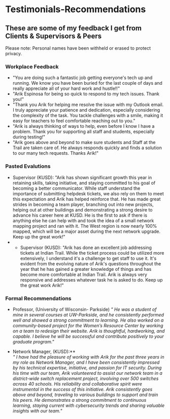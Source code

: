 # Testimonials-Recommendations
## These are some of my feedback I get from Clients & Supervisors & Peers 
Please note: Personal names have been withheld or erased to protect privacy. 

### Workplace Feedback
- "You are doing such a fantastic job getting everyone's tech up and running. We know you have been buried for the last couple of days and really appreciate all of your hard work and hustle!!"
- "Arik Espinosa for being so quick to respond to my tech issues. Thank you!"
- "Thank you Arik for helping me resolve the issue with my Outlook email. I truly appreciate your patience and dedication, especially considering the complexity of the task. You tackle challenges with a smile, making it easy for teachers to feel comfortable reaching out to you."
-  "Arik is always thinking of ways to help, even before I know I have a problem. Thank you for supporting all staff and students, especially during testing!"
-  "Arik goes above and beyond to make sure students and Staff at the Trail are taken care of. He always responds quickly and finds a solution to our many tech requests. Thanks Arik!"

### Pasted Evalutions

- Supervisor (KUSD): "Arik has shown significant growth this year in retaining skills, taking initiative, and staying committed to his goal of becoming a better communicator. While staff understand the importance of submitting helpdesk tickets, we also rely on them to meet this expectation and Arik has helped reinforce that. He has made great strides in becoming a team player, branching out into new projects, helping out at other buildings and demonstrating a strong desire to advance his career here at KUSD. He is the first to ask if there is anything else he can help with and took the idea of a small network mapping project and ran with it. The West region is now nearly 100% mapped, which will be a major asset during the next network upgrade. Keep up the great work!"
- - Supervisor (KUSD): "Arik has done an excellent job addressing tickets at Indian Trail. While the ticket process could be utilized more extensively, I understand it's a challenge to get staff to use it. It's evident from the evolving nature of Arik's questions throughout the year that he has gained a greater knowledge of things and has become more comfortable at Indian Trail. Arik is always very responsive and addresses whatever task he is asked to do. Keep up the great work Arik!"


### Formal Recommendations
-  Professor, (University of Wisconsin- Parkside)
*" He was a student of mine in several courses at UW-Parkside, and he consistently performed well and showed a strong commitment to learning. He also worked on a community-based project for the Women’s Resource Center by working on a team to redesign their website. Arik is thoughtful, hardworking, and capable. I believe he will be successful and contribute positively to your graduate program."*

-  Network Manager, (KUSD):**  
*" I have had the pleasure of working with Arik for the past three years in my role as Network Manager, and I have been consistently impressed by his technical expertise, initiative, and passion for IT security. During his time with our team, Arik volunteered to assist our network team in a district-wide switch replacement project, involving over 500 switches across 40 schools. His reliability and collaborative spirit were instrumental in the success of this initiative. Arik consistently goes above and beyond, traveling to various buildings to support and train his peers. He demonstrates a strong commitment to continuous learning, staying current with cybersecurity trends and sharing valuable insights with our team."*
